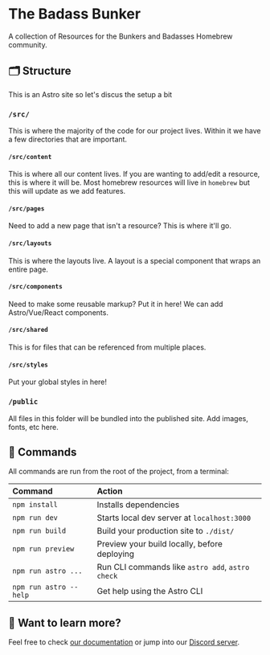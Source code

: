 # The Badass Bunker

A collection of Resources for the Bunkers and Badasses Homebrew community.

## 🗂️ Structure

This is an Astro site so let's discus the setup a bit

### `/src/`

This is where the majority of the code for our project lives. Within it we have a few directories that are important.

#### `/src/content`

This is where all our content lives. If you are wanting to add/edit a resource, this is where it will be. Most homebrew 
resources will live in `homebrew` but this will update as we add features.

#### `/src/pages`

Need to add a new page that isn't a resource? This is where it'll go.

#### `/src/layouts`

This is where the layouts live. A layout is a special component that wraps an entire page.

#### `/src/components`

Need to make some reusable markup? Put it in here! We can add Astro/Vue/React components.

#### `/src/shared`

This is for files that can be referenced from multiple places.

#### `/src/styles`

Put your global styles in here!

### `/public`

All files in this folder will be bundled into the published site. Add images, fonts, etc here.


## 🧞 Commands
All commands are run from the root of the project, from a terminal:

| Command                | Action                                           |
| :--------------------- | :----------------------------------------------- |
| `npm install`          | Installs dependencies                            |
| `npm run dev`          | Starts local dev server at `localhost:3000`      |
| `npm run build`        | Build your production site to `./dist/`          |
| `npm run preview`      | Preview your build locally, before deploying     |
| `npm run astro ...`    | Run CLI commands like `astro add`, `astro check` |
| `npm run astro --help` | Get help using the Astro CLI                     |

## 👀 Want to learn more?

Feel free to check [our documentation](https://docs.astro.build) or jump into our [Discord server](https://astro.build/chat).

